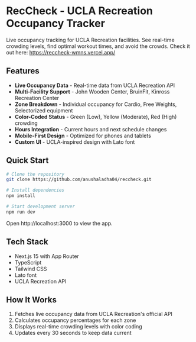 # RecCheck - UCLA Recreation Occupancy Tracker

Live occupancy tracking for UCLA Recreation facilities. See real-time crowding levels, find optimal workout times, and avoid the crowds. Check it out here: https://reccheck-wmns.vercel.app/ 

## Features

- **Live Occupancy Data** - Real-time data from UCLA Recreation API
- **Multi-Facility Support** - John Wooden Center, BruinFit, Kinross Recreation Center
- **Zone Breakdown** - Individual occupancy for Cardio, Free Weights, Selectorized equipment
- **Color-Coded Status** - Green (Low), Yellow (Moderate), Red (High) crowding
- **Hours Integration** - Current hours and next schedule changes
- **Mobile-First Design** - Optimized for phones and tablets
- **Custom UI** - UCLA-inspired design with Lato font

## Quick Start

```bash
# Clone the repository
git clone https://github.com/anushaladha04/reccheck.git

# Install dependencies
npm install

# Start development server
npm run dev
```

Open http://localhost:3000 to view the app.

## Tech Stack

- Next.js 15 with App Router
- TypeScript
- Tailwind CSS
- Lato font
- UCLA Recreation API

## How It Works

1. Fetches live occupancy data from UCLA Recreation's official API
2. Calculates occupancy percentages for each zone
3. Displays real-time crowding levels with color coding
4. Updates every 30 seconds to keep data current
